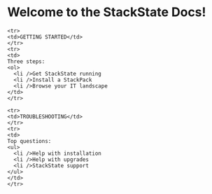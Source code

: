 # Welcome to the StackState Docs!


<table>

  <tbody>

    <tr>
    <td>GETTING STARTED</td>
    </tr>
    <tr>
    <td>
    Three steps:
    <ol>
      <li />Get StackState running
      <li />Install a StackPack
      <li />Browse your IT landscape
    </td>
    </tr>

    <tr>
    <td>TROUBLESHOOTING</td>
    </tr>
    <tr>
    <td>
    Top questions:
    <ul>
      <li />Help with installation
      <li />Help with upgrades
      <li />StackState support
    </ul>
    </td>
    </tr>

  </tbody>
</table>
